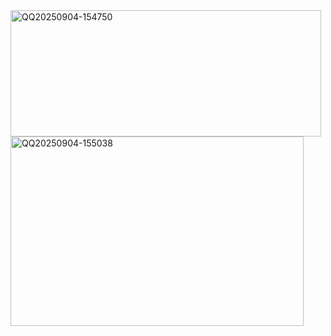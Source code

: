 <img width="497" height="202" alt="QQ20250904-154750" src="https://github.com/user-attachments/assets/42752d64-6419-44b6-bf75-108aa1d0a073" />
<img width="469" height="303" alt="QQ20250904-155038" src="https://github.com/user-attachments/assets/43b3ecb2-d2f3-40ad-b99b-c4ba061454fd" />
